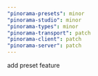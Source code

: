 ```yaml
---
"pinorama-presets": minor
"pinorama-studio": minor
"pinorama-types": minor
"pinorama-transport": patch
"pinorama-client": patch
"pinorama-server": patch
---
```


add preset feature

